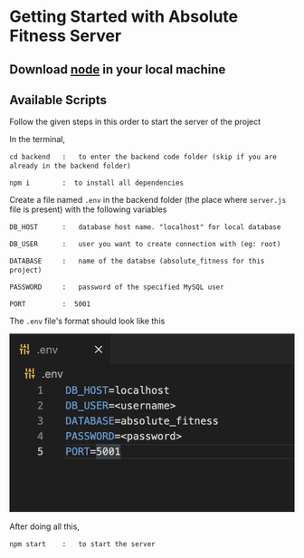 # Getting Started with Absolute Fitness Server

## Download [node](https://nodejs.org/en/download/) in your local machine

## Available Scripts

Follow the given steps in this order to start the server of the project

In the terminal, 

```
cd backend   :   to enter the backend code folder (skip if you are already in the backend folder)
```

```
npm i        :  to install all dependencies
```

Create a file named  `.env` in the backend folder (the place where `server.js` file is present) with the following variables

```
DB_HOST      :   database host name. "localhost" for local database
```


```
DB_USER      :   user you want to create connection with (eg: root)
```


```
DATABASE     :   name of the databse (absolute_fitness for this project)
```


```
PASSWORD     :   password of the specified MySQL user
```

```
PORT         :  5001
```

The `.env` file's format should look like this 

![image](util/sample_env.png)


After doing all this,

```
npm start    :   to start the server
```